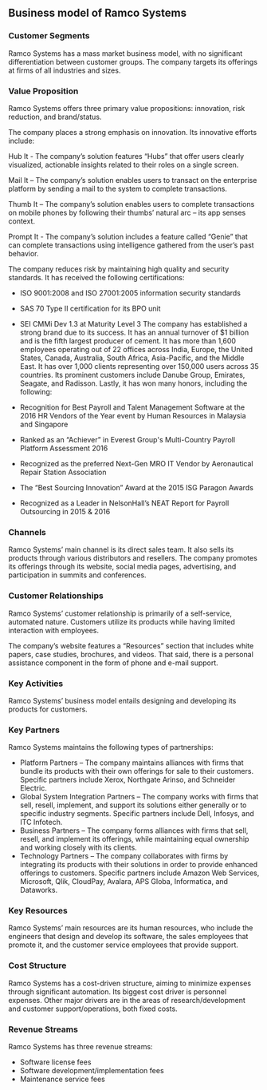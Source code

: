 Business model of Ramco Systems
-------------------------------

 ### Customer Segments

 Ramco Systems has a mass market business model, with no significant differentiation between customer groups. The company targets its offerings at firms of all industries and sizes.

 ### Value Proposition

 Ramco Systems offers three primary value propositions: innovation, risk reduction, and brand/status.

 The company places a strong emphasis on innovation. Its innovative efforts include:

 Hub It - The company’s solution features “Hubs” that offer users clearly visualized, actionable insights related to their roles on a single screen.

 Mail It – The company’s solution enables users to transact on the enterprise platform by sending a mail to the system to complete transactions.

 Thumb It – The company’s solution enables users to complete transactions on mobile phones by following their thumbs’ natural arc – its app senses context.

 Prompt It - The company’s solution includes a feature called “Genie” that can complete transactions using intelligence gathered from the user’s past behavior.

 The company reduces risk by maintaining high quality and security standards. It has received the following certifications:

  * ISO 9001:2008 and ISO 27001:2005 information security standards
 * SAS 70 Type II certification for its BPO unit
 * SEI CMMi Dev 1.3 at Maturity Level 3
  The company has established a strong brand due to its success. It has an annual turnover of $1 billion and is the fifth largest producer of cement. It has more than 1,600 employees operating out of 22 offices across India, Europe, the United States, Canada, Australia, South Africa, Asia-Pacific, and the Middle East. It has over 1,000 clients representing over 150,000 users across 35 countries. Its prominent customers include Danube Group, Emirates, Seagate, and Radisson. Lastly, it has won many honors, including the following:

  * Recognition for Best Payroll and Talent Management Software at the 2016 HR Vendors of the Year event by Human Resources in Malaysia and Singapore
 * Ranked as an “Achiever” in Everest Group's Multi-Country Payroll Platform Assessment 2016
 * Recognized as the preferred Next-Gen MRO IT Vendor by Aeronautical Repair Station Association
 * The “Best Sourcing Innovation” Award at the 2015 ISG Paragon Awards
 * Recognized as a Leader in NelsonHall’s NEAT Report for Payroll Outsourcing in 2015 & 2016
  ### Channels

 Ramco Systems’ main channel is its direct sales team. It also sells its products through various distributors and resellers. The company promotes its offerings through its website, social media pages, advertising, and participation in summits and conferences.

 ### Customer Relationships

 Ramco Systems’ customer relationship is primarily of a self-service, automated nature. Customers utilize its products while having limited interaction with employees.

 The company’s website features a “Resources” section that includes white papers, case studies, brochures, and videos. That said, there is a personal assistance component in the form of phone and e-mail support.

 ### Key Activities

 Ramco Systems’ business model entails designing and developing its products for customers.

 ### Key Partners

 Ramco Systems maintains the following types of partnerships:

  * Platform Partners – The company maintains alliances with firms that bundle its products with their own offerings for sale to their customers. Specific partners include Xerox, Northgate Arinso, and Schneider Electric.
 * Global System Integration Partners – The company works with firms that sell, resell, implement, and support its solutions either generally or to specific industry segments. Specific partners include Dell, Infosys, and ITC Infotech.
 * Business Partners – The company forms alliances with firms that sell, resell, and implement its offerings, while maintaining equal ownership and working closely with its clients.
 * Technology Partners – The company collaborates with firms by integrating its products with their solutions in order to provide enhanced offerings to customers. Specific partners include Amazon Web Services, Microsoft, Qlik, CloudPay, Avalara, APS Globa, Informatica, and Dataworks.
  ### Key Resources

 Ramco Systems’ main resources are its human resources, who include the engineers that design and develop its software, the sales employees that promote it, and the customer service employees that provide support.

 ### Cost Structure

 Ramco Systems has a cost-driven structure, aiming to minimize expenses through significant automation. Its biggest cost driver is personnel expenses. Other major drivers are in the areas of research/development and customer support/operations, both fixed costs.

 ### Revenue Streams

 Ramco Systems has three revenue streams:

  * Software license fees
 * Software development/implementation fees
 * Maintenance service fees